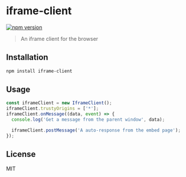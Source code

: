 # iframe-client

[![npm version](https://img.shields.io/npm/v/iframe-client.svg)](https://www.npmjs.com/package/iframe-client)

> An iframe client for the browser

## Installation

```sh
npm install iframe-client
```

## Usage

```js
const iframeClient = new IframeClient();
iframeClient.trustyOrigins = ['*'];
iframeClient.onMessage((data, event) => {
  console.log('Get a message from the parent window', data);

  iframeClient.postMessage('A auto-response from the embed page');
});
```

## License

MIT
